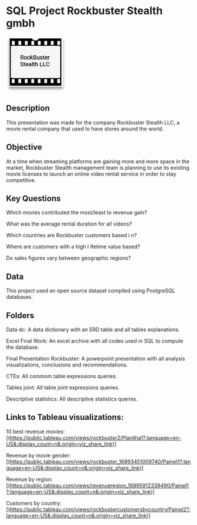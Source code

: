 # SQL Project Rockbuster Stealth gmbh

<img src="picture1.png">

## Description

This presentation was made for the company Rockbuster Stealth LLC, a movie rental company that used to have stores around the world. 

## Objective

At a time when streaming platforms are gaining more and more space in the market,  Rockbuster Stealth management team is planning to use its existing movie licenses to launch an online video rental service in order to stay competitive.

## Key Questions

Which movies contributed the most/least to revenue gain?

What was the average rental duration for all videos?

Which countries are Rockbuster customers based i n?

Where are customers with a high l ifetime value based?

Do sales figures vary between geographic regions?


## Data

This project used an open source dataset compiled using PostgreSQL databases.

## Folders

Data dc: A data dictionary with an ERD table and all tables explanations.

Excel Final Work: An excel archive with all codes used in SQL to compute the database.

Final Presentation Rockbuster: A powerpoint presentation with all analysis visualizations, conclusions and recommendations.
                             
CTEs: All commom table expressions queries.

Tables joint: All table joint expressions queries.

Descriptive statistics: All descriptive statistics queries.

## Links to Tableau visualizations: 

10 best revenue movies: 
[(https://public.tableau.com/views/rockbuster2/Planilha1?:language=en-US&:display_count=n&:origin=viz_share_link)]

Revenue by movie gender: 
[(https://public.tableau.com/views/rockbuster_16893451009740/Painel1?:language=en-US&:display_count=n&:origin=viz_share_link)]

Revenue by region: 
[(https://public.tableau.com/views/revenueregion_16895912339490/Painel1?:language=en-US&:display_count=n&:origin=viz_share_link)]

Customers by country: 
[(https://public.tableau.com/views/rockbustercustomersbycountry/Painel2?:language=en-US&:display_count=n&:origin=viz_share_link)]
